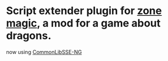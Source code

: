 # Script extender plugin for [zone magic](https://www.nexusmods.com/skyrimspecialedition/mods/22318), a mod for a game about dragons.

now using [CommonLibSSE-NG](https://github.com/CharmedBaryon/CommonLibSSE-NG)